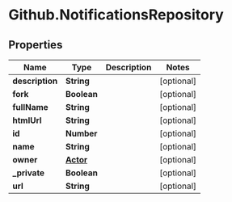 # Github.NotificationsRepository

## Properties

Name | Type | Description | Notes
------------ | ------------- | ------------- | -------------
**description** | **String** |  | [optional] 
**fork** | **Boolean** |  | [optional] 
**fullName** | **String** |  | [optional] 
**htmlUrl** | **String** |  | [optional] 
**id** | **Number** |  | [optional] 
**name** | **String** |  | [optional] 
**owner** | [**Actor**](Actor.md) |  | [optional] 
**_private** | **Boolean** |  | [optional] 
**url** | **String** |  | [optional] 


